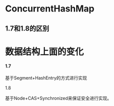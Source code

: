 # ConcurrentHashMap

## 1.7和1.8的区别

# 数据结构上面的变化

#### 1.7

基于Segment+HashEntry的方式进行实现

1.8

基于Node+CAS+Synchronized来保证安全进行实现。